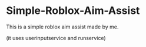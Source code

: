 # Simple-Roblox-Aim-Assist
This is a simple roblox aim assist made by me.

(it uses userinputservice and runservice)
